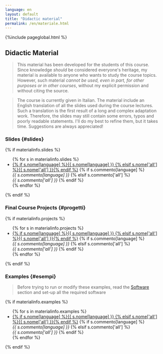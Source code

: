 ```yaml
---
language: en
layout: default
title: "Didactic material"
permalink: /en/materiale.html
---
```


{%include pageglobal.html %}

## Didactic Material  

> This material has been developed for the students of this course. 
Since knowledge *should* be considered everyone's heritage, my material is available to anyone who wants
to study the course topics. However, such material *cannot be used, even in part, for other purposes
or in other courses*, without my explicit permission and without citing the source.

> The course is currently given in Italian. The material include an English translation 
of all the slides used during the course lectures. Such a translation is the first result 
of a long and complex adaptation work. Therefore, the slides may still contain some errors, typos 
and poorly readable statements. I'll do my best to refine them, but it takes time. 
Suggestions are always appreciated!  

### Slides  {#slides}

{% if materialinfo.slides %}
<ul>
{% for s in materialinfo.slides %}<li> 
<a href="{{ s.url }}">{% if s.nome[language] %}{{ s.nome[language] }}
{% elsif s.nome['all'] %}{{ s.nome['all'] }}{% endif %}</a>
{% if s.commento[language] %}   <br/><em>{{ s.commento[language] }}</em>
{% elsif s.commento['all'] %}   <br/><em>{{ s.commento['all'] }}</em> 
{% endif %}</li>{% endfor %}
</ul>
{% endif %}

### Final Course Projects  {#progetti}

{% if materialinfo.projects %}
<ul>
{% for s in materialinfo.projects %}<li> 
<a href="{{ s.url }}">{% if s.nome[language] %}{{ s.nome[language] }}
{% elsif s.nome['all'] %}{{ s.nome['all'] }}{% endif %}</a>
{% if s.commento[language] %}   <br/><em>{{ s.commento[language] }}</em>
{% elsif s.commento['all'] %}   <br/><em>{{ s.commento['all'] }}</em> 
{% endif %}</li>{% endfor %}
</ul>
{% endif %}

### Examples  {#esempi}

> Before trying to run or modify these examples, read the [Software](/en/risorse#software) section
and set-up all the required software

{% if materialinfo.examples %}
<ul>
{% for s in materialinfo.examples %}<li> 
<a href="{{ s.url }}">{% if s.nome[language] %}{{ s.nome[language] }}
{% elsif s.nome['all'] %}{{ s.nome['all'] }}{% endif %}</a>
{% if s.commento[language] %}   <br/><em>{{ s.commento[language] }}</em>
{% elsif s.commento['all'] %}   <br/><em>{{ s.commento['all'] }}</em> 
{% endif %}</li>{% endfor %}
</ul>
{% endif %}
  
